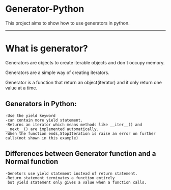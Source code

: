 # Generator-Python

This project aims to show how to use generators in python.

---

# What is generator?

Generators are objects to create iterable objects and don`t occupy memory.

Generators are a simple way of creating iterators.

Generator is a function that return an object(iterator) and it only return one value at a time.


## Generators in Python: 

    -Use the yield keyword
    -can contain more yield statement.
    -Returns an iterator which means methods like __iter__() and __next__() are implemented automatically.
    -When the function ends,StopIteration is raise an error on further calls(not shown in this example)

## Differences between Generator function and a Normal function

    -Genetors use yield statement instead of return statement.
    -Return statement terminates a function entirely 
     but yield statement only gives a value when a function calls.
